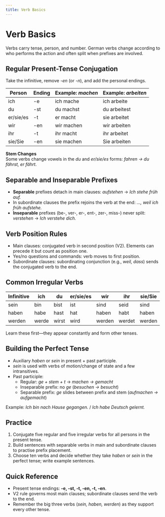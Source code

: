 ```yaml
---
title: Verb Basics
---
```


# Verb Basics

Verbs carry tense, person, and number. German verbs change according to who performs the action and often split when prefixes are involved.

## Regular Present-Tense Conjugation

Take the infinitive, remove *-en* (or *-n*), and add the personal endings.

| Person | Ending | Example: *machen* | Example: *arbeiten* |
|--------|--------|-------------------|---------------------|
| ich    | -e     | ich mache         | ich arbeite         |
| du     | -st    | du machst         | du arbeitest        |
| er/sie/es | -t  | er macht          | sie arbeitet        |
| wir    | -en    | wir machen        | wir arbeiten        |
| ihr    | -t     | ihr macht         | ihr arbeitet        |
| sie/Sie | -en   | sie machen        | Sie arbeiten        |

**Stem Changes**  
Some verbs change vowels in the *du* and *er/sie/es* forms: *fahren → du fährst, er fährt*.

## Separable and Inseparable Prefixes

- **Separable** prefixes detach in main clauses: *aufstehen* → *Ich stehe früh auf.*
- In subordinate clauses the prefix rejoins the verb at the end: *..., weil ich früh aufstehe.*
- **Inseparable** prefixes (be-, ver-, er-, ent-, zer-, miss-) never split: *verstehen* → *Ich verstehe dich.*

## Verb Position Rules

- Main clauses: conjugated verb in second position (V2). Elements can precede it but count as position one.
- Yes/no questions and commands: verb moves to first position.
- Subordinate clauses: subordinating conjunction (e.g., *weil, dass*) sends the conjugated verb to the end.

## Common Irregular Verbs

| Infinitive | ich      | du        | er/sie/es | wir      | ihr       | sie/Sie  |
|------------|----------|-----------|-----------|----------|-----------|----------|
| sein       | bin      | bist      | ist       | sind     | seid      | sind     |
| haben      | habe     | hast      | hat       | haben    | habt      | haben    |
| werden     | werde    | wirst     | wird      | werden   | werdet    | werden   |

Learn these first—they appear constantly and form other tenses.

## Building the Perfect Tense

- Auxiliary *haben* or *sein* in present + past participle.
- *sein* is used with verbs of motion/change of state and a few intransitives.
- Past participle:
  - Regular: *ge + stem + t* → *machen → gemacht*
  - Inseparable prefix: no *ge* (*besuchen → besucht*)
  - Separable prefix: *ge* slides between prefix and stem (*aufmachen → aufgemacht*)

Example: *Ich bin nach Hause gegangen.* / *Ich habe Deutsch gelernt.*

## Practice

1. Conjugate five regular and five irregular verbs for all persons in the present tense.
2. Build sentences with separable verbs in main and subordinate clauses to practise prefix placement.
3. Choose ten verbs and decide whether they take *haben* or *sein* in the perfect tense; write example sentences.

## Quick Reference

- Present tense endings: **-e, -st, -t, -en, -t, -en**.
- V2 rule governs most main clauses; subordinate clauses send the verb to the end.
- Remember the big three verbs (*sein, haben, werden*) as they support every other tense.
